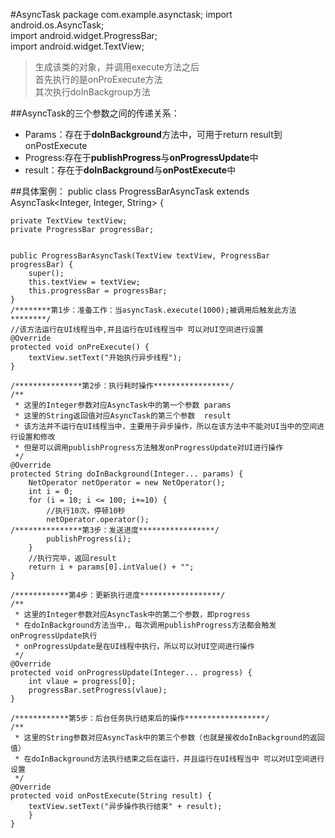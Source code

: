 #AsyncTask
	package com.example.asynctask;
	import android.os.AsyncTask;  
	import android.widget.ProgressBar;  
	import android.widget.TextView;  
	  
>生成该类的对象，并调用execute方法之后  
	首先执行的是onProExecute方法  
	 其次执行doInBackgroup方法  
	 
##AsyncTask的三个参数之间的传递关系：  
* Params：存在于**doInBackground**方法中，可用于return result到onPostExecute
* Progress:存在于**publishProgress**与**onProgressUpdate**中
* result：存在于**doInBackground**与**onPostExecute**中

	
##具体案例：
	public class ProgressBarAsyncTask extends AsyncTask<Integer, Integer, String> {  
  
    private TextView textView;  
    private ProgressBar progressBar;  
      
      
    public ProgressBarAsyncTask(TextView textView, ProgressBar progressBar) {  
        super();  
        this.textView = textView;  
        this.progressBar = progressBar;  
    }  
    /********第1步：准备工作：当asyncTask.execute(1000);被调用后触发此方法********/
    //该方法运行在UI线程当中,并且运行在UI线程当中 可以对UI空间进行设置  
    @Override  
    protected void onPreExecute() {  
        textView.setText("开始执行异步线程");  
    }  
  
  	/***************第2步：执行耗时操作*****************/
    /**  
     * 这里的Integer参数对应AsyncTask中的第一个参数 params
     * 这里的String返回值对应AsyncTask的第三个参数  result
     * 该方法并不运行在UI线程当中，主要用于异步操作，所以在该方法中不能对UI当中的空间进行设置和修改  
     * 但是可以调用publishProgress方法触发onProgressUpdate对UI进行操作  
     */  
    @Override  
    protected String doInBackground(Integer... params) {  
        NetOperator netOperator = new NetOperator();  
        int i = 0;  
        for (i = 10; i <= 100; i+=10) {  
        	//执行10次，停顿10秒
            netOperator.operator();
  	/***************第3步：发送进度*****************/   
            publishProgress(i);  
        }  
        //执行完毕，返回result
        return i + params[0].intValue() + "";  
    }  
  
    /************第4步：更新执行进度******************/
    /**  
     * 这里的Integer参数对应AsyncTask中的第二个参数，即progress
     * 在doInBackground方法当中，，每次调用publishProgress方法都会触发onProgressUpdate执行  
     * onProgressUpdate是在UI线程中执行，所以可以对UI空间进行操作  
     */  
    @Override  
    protected void onProgressUpdate(Integer... progress) {  
        int vlaue = progress[0];  
        progressBar.setProgress(vlaue);  
    }   
      
    /************第5步：后台任务执行结束后的操作******************/
    /**  
     * 这里的String参数对应AsyncTask中的第三个参数（也就是接收doInBackground的返回值）  
     * 在doInBackground方法执行结束之后在运行，并且运行在UI线程当中 可以对UI空间进行设置  
     */  
    @Override  
    protected void onPostExecute(String result) {  
        textView.setText("异步操作执行结束" + result);  
    	}  
	}  
